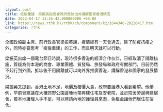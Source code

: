 ```yaml
---
layout: post
title: 疫後重建　梁振英指商會政府應快出外講解國家香港情況
date: 2022-04-17 11:26:42.000000000 +08:00
link: https://news.rthk.hk/rthk/ch/component/k2/1644346-20220417.htm
categories: rthk
---
```


全國政協副主席、前行政長官梁振英說，疫情總有一天會過去，除了防疫抗疫之外，同時亦要思考「疫後重建」的工作，而且明天就可以行動。

梁振英出席一個電台節目時說，現時很多香港的經濟合作伙伴，已經取消了隔離措施，質疑為何本港的商會、專業團體、貿發局、旅發局和政府有關部門，目前仍然不起行到外國，抵埗後不用隔離就可以向外界推廣香港，講解香港和國家的發展情況。  

梁振英又提到，香港土地不足，地價及樓價太貴，政府要讓港人看到希望。他舉例，早前曾建議在大欖郊野公園邊陲地帶興建住宅及安老院，並於院舍旁邊興建宿舍，若本地護理人手不足，可以聘請內地的護理員來港，免租金讓他們居住在宿舍。
